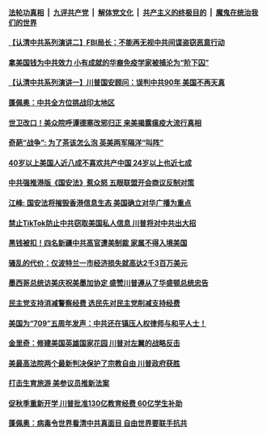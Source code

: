

####  [法轮功真相](../../../../basic/blob/master/README.md?t=07110302) &nbsp;|&nbsp; [九评共产党](../../../../9ping.md/blob/master/README.md?t=07110302) &nbsp;|&nbsp; [解体党文化](../../../../jtdwh.md/blob/master/README.md?t=07110302)  &nbsp;|&nbsp; [共产主义的终极目的](../../../../gczydzjmd.md/blob/master/README.md?t=07110302) &nbsp;|&nbsp; [魔鬼在统治我们的世界](../../../../mgztzwmdsj.md/blob/master/README.md?t=07110302) 

#### [【认清中共系列演讲二】FBI局长：不能再无视中共间谍盗窃恶意行动](../pages/soh6/399577.md?t=07110302) 
#### [拿美国钱为中共效力 小有成就的华裔免疫学家被捕沦为“阶下囚”](../pages/soh6/399568.md?t=07110302) 
#### [【认清中共系列演讲一】川普国安顾问：误判中共90年 美国不再天真](../pages/soh6/399556.md?t=07110302) 
#### [蓬佩奥：中共全方位挑战印太地区](../pages/soh6/399316.md?t=07110302) 
#### [世卫改口！美众院呼谭德塞改邪归正 来美揭露瘟疫大流行真相](../pages/soh6/399238.md?t=07110302) 
#### [奇葩“战争”: 为了茶该怎么泡 英美两军隔洋“叫阵”](../pages/soh6/399241.md?t=07110302) 
#### [40岁以上美国人近八成不喜欢共产中国 24岁以上也近七成](../pages/soh6/399190.md?t=07110302) 
#### [中共强推港版《国安法》惹众怒 五眼联盟开会商议反制对策](../pages/soh6/399229.md?t=07110302) 
#### [江峰: 国安法将摧毁香港信息生态 美国确立对华广播为重点](../pages/soh6/399220.md?t=07110302) 
#### [禁止TikTok防止中共窃取美国私人信息  川普将对中共出大招](../pages/soh6/399151.md?t=07110302) 
#### [黑钱被扣！四名新疆中共高官遭美制裁 家属不得入境美国](../pages/soh6/399163.md?t=07110302) 
#### [骚乱的代价：仅波特兰一市经济损失就高达2千3百万美元](../pages/soh6/399154.md?t=07110302) 
#### [墨西哥总统访美庆祝美墨加协定 盛赞川普遵从了华盛顿总统忠告](../pages/soh6/399145.md?t=07110302) 
#### [民主党支持消减警察经费 选民先对民主党削减支持经费](../pages/soh6/399130.md?t=07110302) 
#### [美国为“709”五周年发声：中共还在镇压人权律师与和平人士！ ](../pages/soh6/399106.md?t=07110302) 
#### [金里奇：修建美国英雄国家花园 川普对左翼的战略反击](../pages/soh6/398998.md?t=07110302) 
#### [美最高法院两个最新判决保护了宗教自由 川普政府获胜](../pages/soh6/398845.md?t=07110302) 
#### [打击生育旅游 美参议员推新法案](../pages/soh6/398905.md?t=07110302) 
#### [促秋季重新开学 川普批准130亿教育经费 60亿学生补助 ](../pages/soh6/398839.md?t=07110302) 
#### [蓬佩奥：病毒令世界看清中共真面目 自由世界要联手抗共](../pages/soh6/398833.md?t=07110302) 
